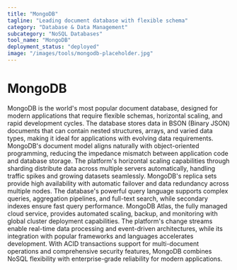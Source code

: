 ```yaml
---
title: "MongoDB"
tagline: "Leading document database with flexible schema"
category: "Database & Data Management"
subcategory: "NoSQL Databases"
tool_name: "MongoDB"
deployment_status: "deployed"
image: "/images/tools/mongodb-placeholder.jpg"
---
```


# MongoDB

MongoDB is the world's most popular document database, designed for modern applications that require flexible schemas, horizontal scaling, and rapid development cycles. The database stores data in BSON (Binary JSON) documents that can contain nested structures, arrays, and varied data types, making it ideal for applications with evolving data requirements. MongoDB's document model aligns naturally with object-oriented programming, reducing the impedance mismatch between application code and database storage. The platform's horizontal scaling capabilities through sharding distribute data across multiple servers automatically, handling traffic spikes and growing datasets seamlessly. MongoDB's replica sets provide high availability with automatic failover and data redundancy across multiple nodes. The database's powerful query language supports complex queries, aggregation pipelines, and full-text search, while secondary indexes ensure fast query performance. MongoDB Atlas, the fully managed cloud service, provides automated scaling, backup, and monitoring with global cluster deployment capabilities. The platform's change streams enable real-time data processing and event-driven architectures, while its integration with popular frameworks and languages accelerates development. With ACID transactions support for multi-document operations and comprehensive security features, MongoDB combines NoSQL flexibility with enterprise-grade reliability for modern applications.
